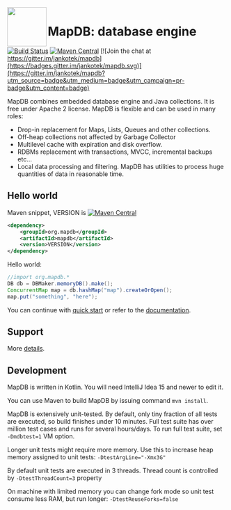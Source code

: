 <img src="https://raw.githubusercontent.com/jankotek/mapdb-site/gh-pages/images/art/rocket-small.png" width=90 height=90 align="left"/>

# MapDB: database engine 

[![Build Status](https://travis-ci.org/jankotek/mapdb.svg?branch=master)](https://travis-ci.org/jankotek/mapdb)
[![Maven Central](https://maven-badges.herokuapp.com/maven-central/org.mapdb/mapdb/badge.svg)](https://search.maven.org/#search%7Cga%7C1%7Cg%3A%22org.mapdb%22%20AND%20a%3Amapdb)
[![Join the chat at https://gitter.im/jankotek/mapdb](https://badges.gitter.im/jankotek/mapdb.svg)](https://gitter.im/jankotek/mapdb?utm_source=badge&utm_medium=badge&utm_campaign=pr-badge&utm_content=badge)


MapDB combines embedded database engine and Java collections.
It is free under Apache 2 license. MapDB is flexible and can be used in many roles:

* Drop-in replacement for Maps, Lists, Queues and other collections.
* Off-heap collections not affected by Garbage Collector
* Multilevel cache with expiration and disk overflow.
* RDBMs replacement with  transactions, MVCC, incremental backups etc…
* Local data processing and filtering. MapDB has utilities to process huge quantities of data in reasonable time.

## Hello world

Maven snippet, VERSION is [![Maven Central](https://maven-badges.herokuapp.com/maven-central/org.mapdb/mapdb/badge.svg)](https://search.maven.org/#search%7Cga%7C1%7Cg%3A%22org.mapdb%22%20AND%20a%3Amapdb)

```xml
<dependency>
    <groupId>org.mapdb</groupId>
    <artifactId>mapdb</artifactId>
    <version>VERSION</version>
</dependency>
```

Hello world:

```java
//import org.mapdb.*
DB db = DBMaker.memoryDB().make();
ConcurrentMap map = db.hashMap("map").createOrOpen();
map.put("something", "here");
```

You can continue with [quick start](https://jankotek.gitbooks.io/mapdb/content/quick-start/) or refer to the  [documentation](https://jankotek.gitbooks.io/mapdb/).

## Support

More [details](http://www.mapdb.org/support/).

## Development

MapDB is written in Kotlin. You will need IntelliJ Idea 15 and newer to edit it.

You can use Maven to build MapDB by issuing command `mvn install`.

MapDB is extensively unit-tested.
By default, only tiny fraction of all tests are executed, so build finishes under 10 minutes.
Full test suite has over million test cases and runs for several hours/days.
To run full test suite, set `-Dmdbtest=1` VM option.

Longer unit tests might require more memory. Use this to increase heap memory assigned to unit tests: `-DtestArgLine="-Xmx3G"`

By default unit tests are executed in 3 threads. Thread count is controlled by `-DtestThreadCount=3` property

On machine with limited memory you can change fork mode so unit test consume less RAM, but run longer: `-DtestReuseForks=false`